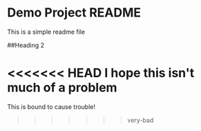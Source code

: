 # Demo Project README

This is a simple readme file

##Heading 2

<<<<<<< HEAD
I hope this isn't much of a problem
=======
This is bound to cause trouble!
>>>>>>> very-bad
